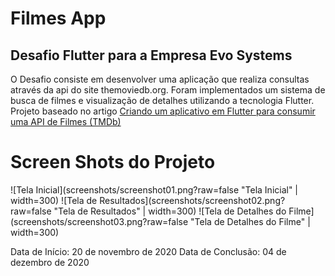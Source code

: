 # Filmes App
## Desafio Flutter para a Empresa Evo Systems

 O Desafio consiste em desenvolver uma aplicação que realiza consultas através da api do site themoviedb.org.
Foram implementados um sistema de busca de filmes e visualização de detalhes utilizando a tecnologia Flutter.
Projeto baseado no artigo [Criando um aplicativo em Flutter para consumir uma API de Filmes (TMDb)](https://medium.com/flutter-comunidade-br/criando-um-aplicativo-em-flutter-para-consumir-uma-api-de-filmes-tmdb-2b5a9982bfcd)


# Screen Shots do Projeto
![Tela Inicial](screenshots/screenshot01.png?raw=false "Tela Inicial" | width=300)
![Tela de Resultados](screenshots/screenshot02.png?raw=false "Tela de Resultados" | width=300)
![Tela de Detalhes do Filme](screenshots/screenshot03.png?raw=false "Tela de Detalhes do Filme" | width=300)



Data de Início: 20 de novembro de 2020
Data de Conclusão: 04 de dezembro de 2020
